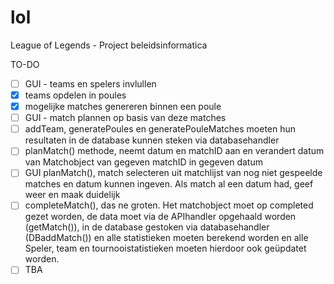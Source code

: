# lol
League of Legends - Project beleidsinformatica

TO-DO

* [ ] GUI - teams en spelers invlullen
* [x] teams opdelen in poules
* [x] mogelijke matches genereren binnen een poule
* [ ] GUI - match plannen op basis van deze matches
* [ ] addTeam, generatePoules en generatePouleMatches moeten hun resultaten in de database kunnen steken via databasehandler
* [ ] planMatch() methode, neemt datum en matchID aan en verandert datum van Matchobject van gegeven matchID in gegeven datum
* [ ] GUI planMatch(), match selecteren uit matchlijst van nog niet gespeelde matches en datum kunnen ingeven. Als match al een datum had, geef weer en maak duidelijk
* [ ] completeMatch(), das ne groten. Het matchobject moet op completed gezet worden, de data moet via de APIhandler opgehaald worden (getMatch()), in de database gestoken via databasehandler (DBaddMatch()) en alle statistieken moeten berekend worden en alle Speler, team en tournooistatistieken moeten hierdoor ook geüpdatet worden.
* [ ] TBA